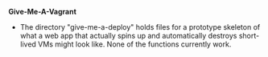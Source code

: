 **Give-Me-A-Vagrant**

- The directory "give-me-a-deploy" holds files for a prototype skeleton of what a web app that actually spins up and automatically destroys short-lived VMs might look like. None of the functions currently work.

